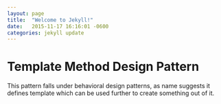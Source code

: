 ```yaml
---
layout: page
title:  "Welcome to Jekyll!"
date:   2015-11-17 16:16:01 -0600
categories: jekyll update
---
```


# Template Method Design Pattern

This pattern falls under behavioral design patterns, as name suggests it defines template which can be used further to create something out of it.
